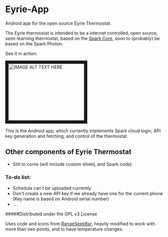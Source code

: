 # Eyrie-App
Android app for the open source Eyrie Thermostat.

The Eyrie thermostat is intended to be a internet controlled, open source, semi-learning thermostat, based on the [Spark Core](http://spark.io), soon to (probably) be based on the Spark Photon.

See it in action:

<a href="http://www.youtube.com/watch?feature=player_embedded&v=mpitid8ROWk" target="_blank"><img src="http://img.youtube.com/vi/mpitid8ROWk/0.jpg" 
alt="IMAGE ALT TEXT HERE" width="240" height="180" border="10" /></a>

This is the Android app, which currently implements Spark cloud login, API key generation and fetching, and control of the thermostat.

## Other components of Eyrie Thermostat
* Still to come (will include custom shield, and Spark code)

### To-do list:
* Schedule can't be uploaded currently
* Don't create a new API key if we already have one for the current phone (Key name is based on Android serial number)
* ...

#####Distributed under the GPL v3 License

Uses code and icons from [RangeSeekBar](https://github.com/yahoo/android-range-seek-bar), heavily modified to work with more than two points, and to have temperature changes.
